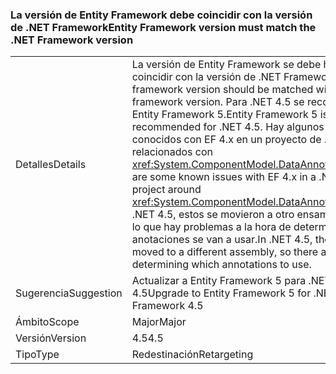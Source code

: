 ### <a name="entity-framework-version-must-match-the-net-framework-version"></a><span data-ttu-id="5cd06-101">La versión de Entity Framework debe coincidir con la versión de .NET Framework</span><span class="sxs-lookup"><span data-stu-id="5cd06-101">Entity Framework version must match the .NET Framework version</span></span>

|   |   |
|---|---|
|<span data-ttu-id="5cd06-102">Detalles</span><span class="sxs-lookup"><span data-stu-id="5cd06-102">Details</span></span>|<span data-ttu-id="5cd06-103">La versión de Entity Framework se debe hacer coincidir con la versión de .NET Framework.</span><span class="sxs-lookup"><span data-stu-id="5cd06-103">The entity framework version should be matched with the .NET framework version.</span></span> <span data-ttu-id="5cd06-104">Para .NET 4.5 se recomienda Entity Framework 5.</span><span class="sxs-lookup"><span data-stu-id="5cd06-104">Entity Framework 5 is recommended for .NET 4.5.</span></span> <span data-ttu-id="5cd06-105">Hay algunos problemas conocidos con EF 4.x en un proyecto de .NET 4.5 relacionados con <xref:System.ComponentModel.DataAnnotations>.</span><span class="sxs-lookup"><span data-stu-id="5cd06-105">There are some known issues with EF 4.x in a .NET 4.5 project around <xref:System.ComponentModel.DataAnnotations>.</span></span> <span data-ttu-id="5cd06-106">En .NET 4.5, estos se movieron a otro ensamblado, por lo que hay problemas a la hora de determinar qué anotaciones se van a usar.</span><span class="sxs-lookup"><span data-stu-id="5cd06-106">In .NET 4.5, these were moved to a different assembly, so there are issues determining which annotations to use.</span></span>|
|<span data-ttu-id="5cd06-107">Sugerencia</span><span class="sxs-lookup"><span data-stu-id="5cd06-107">Suggestion</span></span>|<span data-ttu-id="5cd06-108">Actualizar a Entity Framework 5 para .NET Framework 4.5</span><span class="sxs-lookup"><span data-stu-id="5cd06-108">Upgrade to Entity Framework 5 for .NET Framework 4.5</span></span>|
|<span data-ttu-id="5cd06-109">Ámbito</span><span class="sxs-lookup"><span data-stu-id="5cd06-109">Scope</span></span>|<span data-ttu-id="5cd06-110">Major</span><span class="sxs-lookup"><span data-stu-id="5cd06-110">Major</span></span>|
|<span data-ttu-id="5cd06-111">Versión</span><span class="sxs-lookup"><span data-stu-id="5cd06-111">Version</span></span>|<span data-ttu-id="5cd06-112">4.5</span><span class="sxs-lookup"><span data-stu-id="5cd06-112">4.5</span></span>|
|<span data-ttu-id="5cd06-113">Tipo</span><span class="sxs-lookup"><span data-stu-id="5cd06-113">Type</span></span>|<span data-ttu-id="5cd06-114">Redestinación</span><span class="sxs-lookup"><span data-stu-id="5cd06-114">Retargeting</span></span>|

